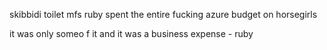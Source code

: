 skibbidi toilet mfs
ruby spent the entire fucking azure budget on horsegirls

it was only someo f it and it was a business expense - ruby
